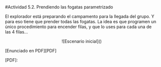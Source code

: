 #Actividad 5.2. Prendiendo las fogatas parametrizado

El explorador está preparando el campamento para la llegada del grupo. Y para eso tiene que prender todas las fogatas.
La idea es que programen un único procedimiento para encender filas, y que lo uses para cada una de las 4 filas...

<center>
![Escenario inicial]()
</center>


[Enunciado en PDF][PDF]

[PDF]: 